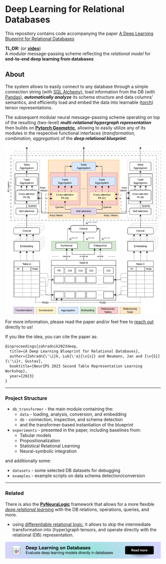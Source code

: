 # Deep Learning for Relational Databases

This repository contains code accompanying the paper [A Deep Learning Blueprint for Relational Databases](https://openreview.net/forum?id=b4GEmjsHAB)

**TL;DR:** (or [**video**](https://www.youtube.com/watch?v=1QUQogj_xmI&ab_channel=TableRepresentationLearning))\
A _modular_ message-passing scheme reflecting the _relational model_ for **end-to-end deep learning from databases**

## About

The system allows to easily connect to any database through a simple connection string (with [SQL Alchemy](https://www.sqlalchemy.org/)), load information from the DB (with [Pandas](https://pandas.pydata.org/)), _**automatically analyze**_ its schema structure and data columns' semantics, and efficiently load and embed the data into learnable ([torch](https://pytorch.org/)) tensor representations.

The subsequent modular neural message-passing scheme operating on top of the resulting (two-level) _**multi-relational hypergraph representation**_ then builds on [**Pytorch Geometric**](https://pyg.org/), allowing to easily utilize any of its modules in the respective functional interfaces (_transformation, combination, aggregation_) of the _**deep relational blueprint**_:

![schema.png](schema.png)

For more information, please read the paper and/or feel free to [reach out](https://github.com/LukasZahradnik/deep-db-learning/discussions) directly to us!

If you like the idea, you can cite the paper as:
```
@inproceedings{zahradnik2023deep,
  title={A Deep Learning Blueprint for Relational Databases},
  author={Zahradn{\'\i}k, Luk{\'a}{\v{s}} and Neumann, Jan and {\v{S}}{\'\i}r, Gustav},
  booktitle={NeurIPS 2023 Second Table Representation Learning Workshop},
  year={2023}
}
```
---
### Project Structure

- `db_transformer` - the main module containing the:
  -  `data` - loading, analysis, conversion, and embedding
  -  `db` - connection, inspection, and schema detection
  -  and the transformer-based instantiation of the blueprint
- `experiments` - presented in the paper, including baselines from:
  - Tabular models
  - Propositionalization
  - Statistical Relational Learning
  - Neural-symbolic integration

and additionally some:
- `datasets` - some selected DB datasets for debugging
- `examples` - example scripts on data schema detection/conversion

---
### Related

There is also the [**PyNeuraLogic**](https://github.com/LukasZahradnik/PyNeuraLogic) framework that allows for a more flexible [_deep relational learning_](https://medium.com/tag/deep-relational-learning) with the DB relations, operations, queries, and more.
- using [differentiable relational logic](https://github.com/GustikS/NeuraLogic), it allows to skip the intermediate transformation into (hyper)graph tensors, and operate directly with the relational (DB) representation.

<p align="center">
    <a href="https://pyneuralogic.readthedocs.io/en/latest/advanced/database_deep_learning.html">
        <img src="https://github.com/LukasZahradnik/PyNeuraLogic/blob/master/docs/_static/sql_banner.svg" alt="SQL tutorial" title="SQL tutorial"/>
    </a>
</p>

